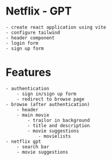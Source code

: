 # Netflix - GPT
    - create react application using vite
    - configure tailwind
    - header component
    - login form
    - sign up form

# Features
    - authentication
        - sign in/sign up form
        - redirect to browse page
    - browse (after authentication)
        - header
        - main movie
            - trailor in background
            - title and description
            - movie suggestions
                - movielists
    - netflix gpt
        - search bar
        - movie suggestions
        